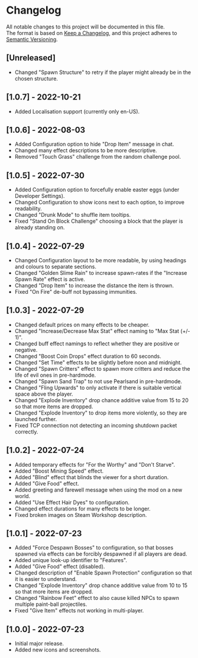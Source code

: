 # Changelog

All notable changes to this project will be documented in this file.<br>
The format is based on [Keep a Changelog](https://keepachangelog.com/en/1.0.0/),
and this project adheres to [Semantic Versioning](https://semver.org/spec/v2.0.0.html).

## [Unreleased]

- Changed "Spawn Structure" to retry if the player might already be in the chosen structure.

## [1.0.7] - 2022-10-21

- Added Localisation support (currently only en-US).

## [1.0.6] - 2022-08-03

- Added Configuration option to hide "Drop Item" message in chat.
- Changed many effect descriptions to be more descriptive.
- Removed "Touch Grass" challenge from the random challenge pool.

## [1.0.5] - 2022-07-30

- Added Configuration option to forcefully enable easter eggs (under Developer Settings).
- Changed Configuration to show icons next to each option, to improve readability.
- Changed "Drunk Mode" to shuffle item tooltips.
- Fixed "Stand On Block Challenge" choosing a block that the player is already standing on.

## [1.0.4] - 2022-07-29

- Changed Configuration layout to be more readable, by using headings and colours to separate sections.
- Changed "Golden Slime Rain" to increase spawn-rates if the "Increase Spawn Rate" effect is active.
- Changed "Drop Item" to increase the distance the item is thrown.
- Fixed "On Fire" de-buff not bypassing immunities.

## [1.0.3] - 2022-07-29

- Changed default prices on many effects to be cheaper.
- Changed "Increase/Decrease Max Stat" effect naming to "Max Stat (+/- 1)".
- Changed buff effect namings to reflect whether they are positive or negative.
- Changed "Boost Coin Drops" effect duration to 60 seconds.
- Changed "Set Time" effects to be slightly before noon and midnight.
- Changed "Spawn Critters" effect to spawn more critters and reduce the life of evil ones in pre-hardmode.
- Changed "Spawn Sand Trap" to not use Pearlsand in pre-hardmode.
- Changed "Fling Upwards" to only activate if there is suitable vertical space above the player.
- Changed "Explode Inventory" drop chance additive value from 15 to 20 so that more items are dropped.
- Changed "Explode Inventory" to drop items more violently, so they are launched further.
- Fixed TCP connection not detecting an incoming shutdown packet correctly.

## [1.0.2] - 2022-07-24

- Added temporary effects for "For the Worthy" and "Don't Starve".
- Added "Boost Mining Speed" effect.
- Added "Blind" effect that blinds the viewer for a short duration.
- Added "Give Food" effect.
- Added greeting and farewell message when using the mod on a new world.
- Added "Use Effect Hair Dyes" to configuration.
- Changed effect durations for many effects to be longer.
- Fixed broken images on Steam Workshop description.

## [1.0.1] - 2022-07-23

- Added "Force Despawn Bosses" to configuration, so that bosses spawned via effects can be forcibly despawned if all
  players are dead.
- Added unique look-up identifier to "Features".
- Added "Give Food" effect (disabled).
- Changed description of "Enable Spawn Protection" configuration so that it is easier to understand.
- Changed "Explode Inventory" drop chance additive value from 10 to 15 so that more items are dropped.
- Changed "Rainbow Feet" effect to also cause killed NPCs to spawn multiple paint-ball projectiles.
- Fixed "Give Item" effects not working in multi-player.

## [1.0.0] - 2022-07-23

- Initial major release.
- Added new icons and screenshots.